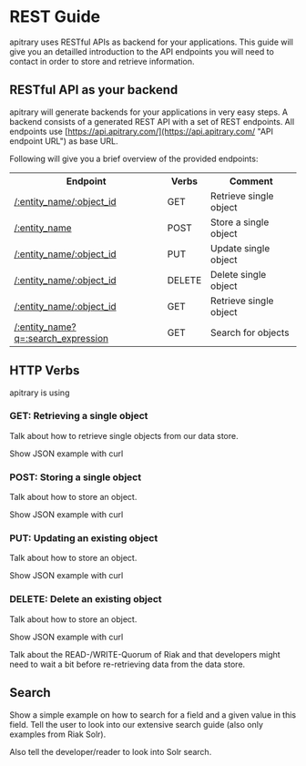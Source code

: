 # REST Guide

apitrary uses RESTful APIs as backend for your applications. This guide will give you an detailled introduction to the API endpoints you will need to contact in order to store and retrieve information.

## RESTful API as your backend

apitrary will generate backends for your applications in very easy steps. A backend consists of a generated REST API with a set of REST endpoints. All endpoints use [https://api.apitrary.com/](https://api.apitrary.com/ "API endpoint URL") as base URL.

Following will give you a brief overview of the provided endpoints:

<table>
	<tr>
		<th>Endpoint</th>
		<th>Verbs</th>
		<th>Comment</th>
	</tr>
	<tr>
		<td><a href="#get_single_object" alt="Single Object GET">/:entity_name/:object_id</a></td>
		<td>GET</td>
		<td>Retrieve single object</td>
	</tr>
	<tr>
		<td><a href="#post_single_object" alt="Single Object POST">/:entity_name</a></td>
		<td>POST</td>
		<td>Store a single object</td>
	</tr>
	<tr>
		<td><a href="#update_single_object" alt="Single Object PUT">/:entity_name/:object_id</a></td>
		<td>PUT</td>
		<td>Update single object</td>
	</tr>
	<tr>
		<td><a href="#delete_single_object" alt="Single Object DELETE">/:entity_name/:object_id</a></td>
		<td>DELETE</td>
		<td>Delete single object</td>
	</tr>
	<tr>
		<td><a href="#get_single_object" alt="Single Object GET">/:entity_name/:object_id</a></td>
		<td>GET</td>
		<td>Retrieve single object</td>
	</tr>
	<tr>
		<td><a href="#search_for_objects" alt="Search objects">/:entity_name?q=:search_expression</a></td>
		<td>GET</td>
		<td>Search for objects</td>
	</tr>
</table>


## HTTP Verbs

apitrary is using 

### GET: Retrieving a single object

Talk about how to retrieve single objects from our data store.

Show JSON example with curl

### POST: Storing a single object

Talk about how to store an object.

Show JSON example with curl

### PUT: Updating an existing object

Talk about how to store an object.

Show JSON example with curl

### DELETE: Delete an existing object

Talk about how to store an object.

Show JSON example with curl

Talk about the READ-/WRITE-Quorum of Riak and that developers might need to wait a bit before re-retrieving data from the data store.

## Search

Show a simple example on how to search for a field and a given value in this field. Tell the user to look into our extensive search guide (also only examples from Riak Solr).

Also tell the developer/reader to look into Solr search.